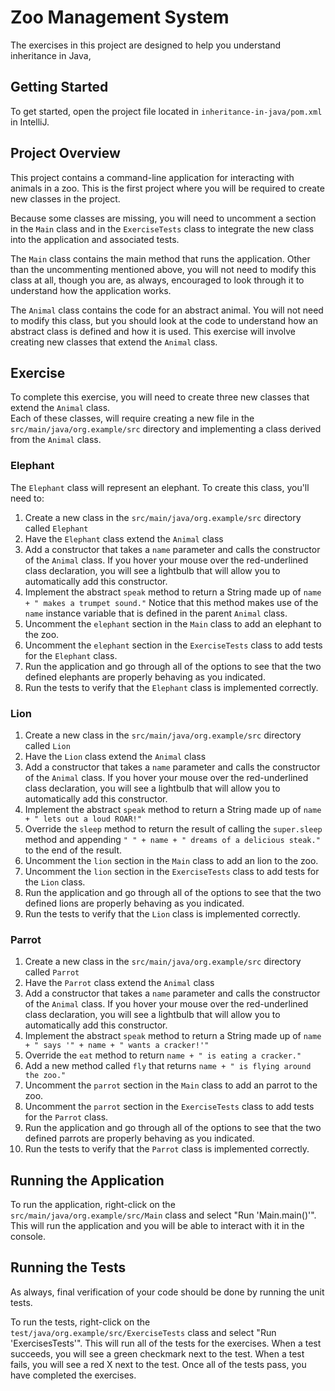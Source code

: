 # Zoo Management System

The exercises in this project are designed to help you understand inheritance in Java, 

## Getting Started

To get started, open the project file located in `inheritance-in-java/pom.xml` in IntelliJ.

## Project Overview 

This project contains a command-line application for interacting with animals in a zoo.  This is
the first project where you will be required to create new classes in the project.

Because some classes are missing, you will need to uncomment a section in the `Main` class and 
in the `ExerciseTests` class to integrate the new class into the application and associated tests.

The `Main` class contains the main method that runs the application.  Other than the uncommenting
mentioned above, you will not need to modify this class at all, though you are, as always,
encouraged to look through it to understand how the application works.

The `Animal` class contains the code for an abstract animal.  You will not need to modify this class,
but you should look at the code to understand how an abstract class is defined and how it is used.
This exercise will involve creating new classes that extend the `Animal` class.

## Exercise

To complete this exercise, you will need to create three new classes that extend the `Animal` class.  
Each of these classes, will require creating a new file in the `src/main/java/org.example/src` directory
and implementing a class derived from the `Animal` class.

### Elephant

The `Elephant` class will represent an elephant.  To create this class, you'll need to:

1. Create a new class in the `src/main/java/org.example/src` directory called `Elephant`
2. Have the `Elephant` class extend the `Animal` class
3. Add a constructor that takes a `name` parameter and calls the constructor of the `Animal` class.
    If you hover your mouse over the red-underlined class declaration, you will see a lightbulb that
    will allow you to automatically add this constructor.
4. Implement the abstract `speak` method to return a String made up of `name + " makes a trumpet sound."`
    Notice that this method makes use of the `name` instance variable that is defined in the parent
    `Animal` class.
5. Uncomment the `elephant` section in the `Main` class to add an elephant to the zoo.
6. Uncomment the `elephant` section in the `ExerciseTests` class to add tests for the `Elephant` class.
7. Run the application and go through all of the options to see that the two defined elephants are
    properly behaving as you indicated.
8. Run the tests to verify that the `Elephant` class is implemented correctly.

### Lion

1. Create a new class in the `src/main/java/org.example/src` directory called `Lion`
2. Have the `Lion` class extend the `Animal` class
3. Add a constructor that takes a `name` parameter and calls the constructor of the `Animal` class.
    If you hover your mouse over the red-underlined class declaration, you will see a lightbulb that
    will allow you to automatically add this constructor.
4. Implement the abstract `speak` method to return a String made up of `name + " lets out a loud ROAR!"`
5. Override the `sleep` method to return the result of calling the `super.sleep` method and appending
    `" " + name + " dreams of a delicious steak."` to the end of the result.
6. Uncomment the `lion` section in the `Main` class to add an lion to the zoo.
7. Uncomment the `lion` section in the `ExerciseTests` class to add tests for the `Lion` class.
8. Run the application and go through all of the options to see that the two defined lions are
    properly behaving as you indicated.
9. Run the tests to verify that the `Lion` class is implemented correctly.

### Parrot

1. Create a new class in the `src/main/java/org.example/src` directory called `Parrot`
2. Have the `Parrot` class extend the `Animal` class
3. Add a constructor that takes a `name` parameter and calls the constructor of the `Animal` class.
    If you hover your mouse over the red-underlined class declaration, you will see a lightbulb that
    will allow you to automatically add this constructor.
4. Implement the abstract `speak` method to return a String made up of `name + " says '" + name + " wants a cracker!'"`
5. Override the `eat` method to return `name + " is eating a cracker."`
6. Add a new method called `fly` that returns `name + " is flying around the zoo."`
7. Uncomment the `parrot` section in the `Main` class to add an parrot to the zoo.
8. Uncomment the `parrot` section in the `ExerciseTests` class to add tests for the `Parrot` class.
9. Run the application and go through all of the options to see that the two defined parrots are
    properly behaving as you indicated.
10. Run the tests to verify that the `Parrot` class is implemented correctly.


## Running the Application

To run the application, right-click on the `src/main/java/org.example/src/Main` class and select "Run 'Main.main()'".
This will run the application and you will be able to interact with it in the console.

## Running the Tests

As always, final verification of your code should be done by running the unit tests.

To run the tests, right-click on the `test/java/org.example/src/ExerciseTests` class and select "Run 'ExercisesTests'".
This will run all of the tests for the exercises. When a test succeeds, you will see a green checkmark next to the test.
When a test fails, you will see a red X next to the test.  Once all of the tests pass, you have completed the exercises.

